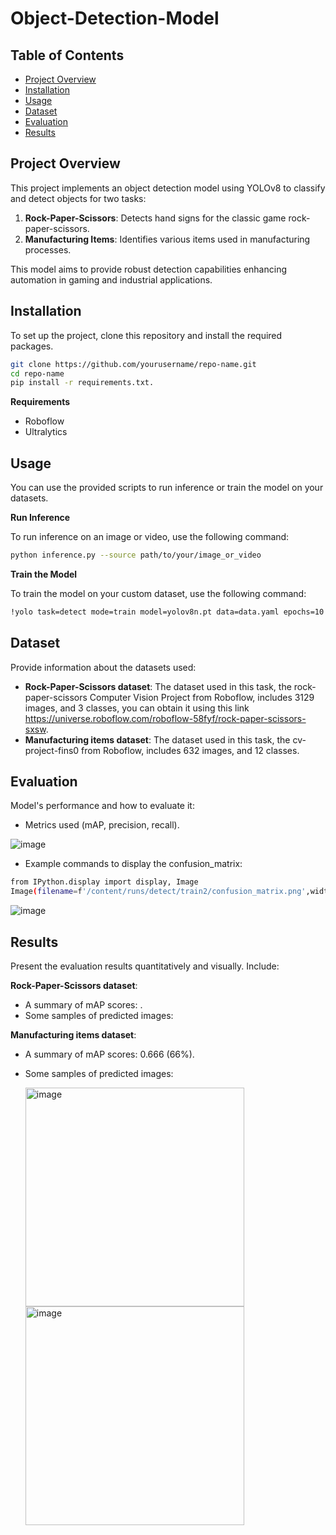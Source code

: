# Object-Detection-Model
## Table of Contents  
- [Project Overview](#project-overview)  
- [Installation](#installation)
- [Usage](#usage)  
- [Dataset](#dataset)  
- [Evaluation](#evaluation)  
- [Results](#results)  
## Project Overview  
This project implements an object detection model using YOLOv8 to classify and detect objects for two tasks:  
1. **Rock-Paper-Scissors**: Detects hand signs for the classic game rock-paper-scissors.  
2. **Manufacturing Items**: Identifies various items used in manufacturing processes.  

This model aims to provide robust detection capabilities enhancing automation in gaming and industrial applications.  

## Installation  
To set up the project, clone this repository and install the required packages. 
```bash  
git clone https://github.com/yourusername/repo-name.git  
cd repo-name  
pip install -r requirements.txt.
```
 
**Requirements**
- Roboflow
- Ultralytics

## Usage
You can use the provided scripts to run inference or train the model on your datasets.

**Run Inference**

To run inference on an image or video, use the following command:
```bash  
python inference.py --source path/to/your/image_or_video
```

**Train the Model**

To train the model on your custom dataset, use the following command:
```bash  
!yolo task=detect mode=train model=yolov8n.pt data=data.yaml epochs=10 imgsz=640 plots=True
```

## Dataset
Provide information about the datasets used:

- **Rock-Paper-Scissors dataset**: The dataset used in this task, the rock-paper-scissors Computer Vision Project from Roboflow, includes 3129 images, and 3 classes, you can obtain it using this link https://universe.roboflow.com/roboflow-58fyf/rock-paper-scissors-sxsw.
- **Manufacturing items dataset**: The dataset used in this task, the cv-project-fins0 from Roboflow, includes 632 images, and 12 classes.

## Evaluation
Model's performance and how to evaluate it:

- Metrics used (mAP, precision, recall).

![image](https://github.com/user-attachments/assets/672293b1-421c-47e3-a32c-35dd5a144036)

- Example commands to display the confusion_matrix:
```bash  
from IPython.display import display, Image
Image(filename=f'/content/runs/detect/train2/confusion_matrix.png',width=600)
```
![image](https://github.com/user-attachments/assets/fb66e12e-b514-4216-9efe-aff07823bd01)

## Results
Present the evaluation results quantitatively and visually. Include:

**Rock-Paper-Scissors dataset**:
- A summary of mAP scores: .
- Some samples of predicted images:



**Manufacturing items dataset**:
- A summary of mAP scores: 0.666 (66%).
- Some samples of predicted images:

   <img src="https://github.com/user-attachments/assets/b3f01219-754c-4ac2-adb8-a856924ecff6" alt="image" width="350" height="350" /> <img src="https://github.com/user-attachments/assets/0b5d6af4-0824-45df-9a28-c807a11a5861" alt="image" width="350" height="350" />
